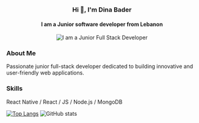 <div align="center">
  <h3>Hi 👋, I'm Dina Bader</h3>
  <h4>I am a Junior software developer from Lebanon</h4>
  <img src="https://www.graphicpear.com/wp-content/uploads/2016/11/1-VuRMGPKL5vgl_22OhhnbiQ.gif" alt="I am a Junior Full Stack Developer">
</div>

### About Me
Passionate junior full-stack developer dedicated to building innovative and user-friendly web applications.

### Skills
React Native / React / JS / Node.js / MongoDB

[![Top Langs](https://github-readme-stats.vercel.app/api/top-langs/?username=DinaBader)](https://github.com/anuraghazra/github-readme-stats)
![GitHub stats](https://github-readme-stats.vercel.app/api?username=DinaBader&show_icons=true)
